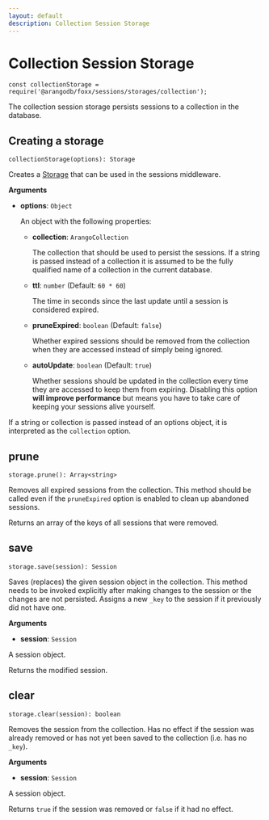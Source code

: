 ```yaml
---
layout: default
description: Collection Session Storage
---
```

Collection Session Storage
==========================

`const collectionStorage = require('@arangodb/foxx/sessions/storages/collection');`

The collection session storage persists sessions to a collection in the database.

Creating a storage
------------------

`collectionStorage(options): Storage`

Creates a [Storage](foxx-reference-sessions-storages.html) that can be used in the sessions middleware.

**Arguments**

* **options**: `Object`

  An object with the following properties:

  * **collection**: `ArangoCollection`

    The collection that should be used to persist the sessions.
    If a string is passed instead of a collection it is assumed to be the fully
    qualified name of a collection in the current database.

  * **ttl**: `number` (Default: `60 * 60`)

    The time in seconds since the last update until a session is
    considered expired.

  * **pruneExpired**: `boolean` (Default: `false`)

    Whether expired sessions should be removed from the collection when they
    are accessed instead of simply being ignored.

  * **autoUpdate**: `boolean` (Default: `true`)

    Whether sessions should be updated in the collection every time they
    are accessed to keep them from expiring. Disabling this option
    **will improve performance** but means you have to take care of
    keeping your sessions alive yourself.

If a string or collection is passed instead of an options object, it is
interpreted as the `collection` option.

prune
-----

`storage.prune(): Array<string>`

Removes all expired sessions from the collection. This method should be called
even if the `pruneExpired` option is enabled to clean up abandoned sessions.

Returns an array of the keys of all sessions that were removed.

save
----

`storage.save(session): Session`

Saves (replaces) the given session object in the collection. This method needs
to be invoked explicitly after making changes to the session or the changes
are not persisted. Assigns a new `_key` to the session if it previously
did not have one.

**Arguments**

* **session**: `Session`

 A session object.

Returns the modified session.

clear
-----

`storage.clear(session): boolean`

Removes the session from the collection. Has no effect if the session was
already removed or has not yet been saved to the collection (i.e. has no `_key`).

**Arguments**

* **session**: `Session`

 A session object.

Returns `true` if the session was removed or `false` if it had no effect.
